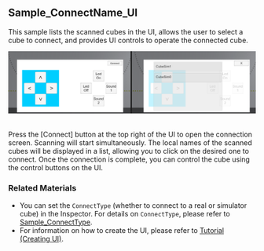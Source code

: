 ## Sample_ConnectName_UI

This sample lists the scanned cubes in the UI, allows the user to select a cube to connect, and provides UI controls to operate the connected cube.

<div align="center">
<img src="../../../../../../docs_en/res/samples/connectName_ui.png">
</div>
<br>

Press the [Connect] button at the top right of the UI to open the connection screen.
Scanning will start simultaneously. The local names of the scanned cubes will be displayed in a list, allowing you to click on the desired one to connect. Once the connection is complete, you can control the cube using the control buttons on the UI.

### Related Materials

- You can set the `ConnectType` (whether to connect to a real or simulator cube) in the Inspector. For details on `ConnectType`, please refer to [Sample_ConnectType](../../Sample_ConnectType/README_EN.md).
- For information on how to create the UI, please refer to [Tutorial (Creating UI)](../../../../../../docs_en/tutorials_UI.md).
